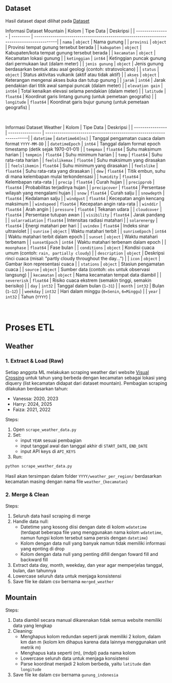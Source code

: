 ## Dataset

Hasil dataset dapat dilihat pada [Dataset](https://drive.google.com/drive/folders/1McI8nlHV-b66qySo-BVqkQ69yds2_u57?usp=sharing)

Informasi Dataset Mountain
| Kolom            | Tipe Data | Deskripsi                                                                                |
| ---------------- | --------- | -----------------------------------------------------------------------------------------|
| `nama`           | `object`  | Nama gunung                                                                              |
| `provinsi`       | `object`  | Provinsi tempat gunung tersebut berada                                                   |
| `kabupaten`      | `object`  | Kabupaten/kota tempat gunung tersebut berada                                             |
| `kecamatan`      | `object`  | Kecamatan lokasi gunung                                                                  |
| `ketinggian`     | `int64`   | Ketinggian puncak gunung dari permukaan laut (dalam meter)                               |
| `jenis gunung`   | `object`  | Jenis gunung berdasarkan bentuk atau asal geologi (contoh: stratovolcano)                |
| `status`         | `object`  | Status aktivitas vulkanik (aktif atau tidak aktif)                                       |
| `akses`          | `object`  | Keterangan mengenai akses buka dan tutup gunung                                          |
| `jarak`          | `int64`   | Jarak pendakian dari titik awal sampai puncak (dalam meter)                              |
| `elevation gain` | `int64`   | Total kenaikan elevasi selama pendakian (dalam meter)                                    |
| `latitude`       | `float64` | Koordinat garis lintang gunung (untuk pemetaan geografis)                                |
| `longitude`      | `float64` | Koordinat garis bujur gunung (untuk pemetaan geografis)                                  |

<br>

Informasi Dataset Weather
| Kolom            | Tipe Data        | Deskripsi                                                            |
| ---------------- | ---------------- | ---------------------------------------------------------------------|
| `datetime`       | `datetime64[ns]` | Tanggal pengamatan cuaca dalam format `YYYY-MM-DD`                   |
| `datetimeEpoch`  | `int64`          | Tanggal dalam format epoch timestamp (detik sejak 1970-01-01)        |
| `tempmax`        | `float64`        | Suhu maksimum harian                                                 |
| `tempmin`        | `float64`        | Suhu minimum harian                                                  |
| `temp`           | `float64`        | Suhu rata-rata harian                                                |
| `feelslikemax`   | `float64`        | Suhu maksimum yang dirasakan                                         |
| `feelslikemin`   | `float64`        | Suhu minimum yang dirasakan                                          |
| `feelslike`      | `float64`        | Suhu rata-rata yang dirasakan                                        |
| `dew`            | `float64`        | Titik embun, suhu di mana kelembapan mulai terkondensasi             |
| `humidity`       | `float64`        | Kelembapan rata-rata                                                 |
| `precip`         | `float64`        | Curah hujan                                                          |
| `precipprob`     | `float64`        | Probabilitas terjadinya hujan                                        |
| `precipcover`    | `float64`        | Persentase wilayah yang mengalami hujan                              |
| `snow`           | `float64`        | Curah salju                                                          |
| `snowdepth`      | `float64`        | Kedalaman salju                                                      |
| `windgust`       | `float64`        | Kecepatan angin kencang maksimum                                     |
| `windspeed`      | `float64`        | Kecepatan angin rata-rata                                            |
| `winddir`        | `float64`        | Arah angin                                                           |
| `pressure`       | `float64`        | Tekanan udara                                                        |
| `cloudcover`     | `float64`        | Persentase tutupan awan                                              |
| `visibility`     | `float64`        | Jarak pandang                                                        |
| `solarradiation` | `float64`        | Intensitas radiasi matahari                                          |
| `solarenergy`    | `float64`        | Energi matahari per hari                                             |
| `uvindex`        | `float64`        | Indeks sinar ultraviolet                                             |
| `sunrise`        | `object`         | Waktu matahari terbit                                                |
| `sunriseEpoch`   | `int64`          | Waktu matahari terbit dalam epoch                                    |
| `sunset`         | `object`         | Waktu matahari terbenam                                              |
| `sunsetEpoch`    | `int64`          | Waktu matahari terbenam dalam epoch                                  |
| `moonphase`      | `float64`        | Fase bulan                                                           |
| `conditions`     | `object`         | Kondisi cuaca umum (contoh: `rain, partially cloudy`)                |
| `description`    | `object`         | Deskripsi rinci cuaca (misal: "partly cloudy throughout the day...") |
| `icon`           | `object`         | Gambar ikon representasi cuaca                                       |
| `stations`       | `object`         | Stasiun pengamatan cuaca                                             |
| `source`         | `object`         | Sumber data (contoh: `obs` untuk observasi langsung)                 |
| `kecamatan`      | `object`         | Nama kecamatan tempat data diambil                                   |
| `severerisk`     | `float64`        | Risiko cuaca ekstrem (semakin tinggi, semakin berisiko)              |
| `day`            | `int32`          | Tanggal dalam bulan (`1–31`)                                         |
| `month`          | `int32`          | Bulan (`1–12`)                                                       |
| `weekday`        | `int32`          | Hari dalam minggu (`0=Senin`, `6=Minggu`)                            |
| `year`           | `int32`          | Tahun (`YYYY`)                                                       |

<br>


# Proses ETL
## Weather
### 1. Extract & Load (Raw)
Setiap anggota ML melakukan scraping weather dari website [Visual Crossing](https://www.visualcrossing.com/) untuk tahun yang berbeda dengan kecamatan sebagai lokasi yang diquery (list kecamatan didapat dari dataset mountain). Pembagian scraping dilakukan berdasarkan tahun:
- Vanessa: 2020, 2023
- Harry: 2024, 2025
- Faiza: 2021, 2022

Steps:
1. Open `scrape_weather_data.py`
2. Set:
   - input `YEAR` sesuai pembagian
   - input tanggal awal dan tanggal akhir di `START_DATE`, `END_DATE`
   - input API keys di `API_KEYS`
3. Run:
```bash
python scrape_weather_data.py
```

Hasil akan tersimpan dalam folder `YYYY/weather_per_region/` berdasarkan kecamatan masing dengan nama file `weather_{kecamatan}`

### 2. Merge & Clean
Steps:
1. Seluruh data hasil scraping di merge
2. Handle data null:
    - Datetime yang kosong diisi dengan date di kolom `wdatetime` (terdapat beberapa file yang menggunakan nama kolom `wdatetime`, namun fungsi kolom tersebut sama persis dengan `datetime`)
    - Kolom dengan data null yang banyak namun tidak memiliki informasi yang epnting di drop
    - Kolom dengan data null yang penting difill dengan foward fill and backward fill
3. Extract data day, month, weekday, dan year agar memperjelas tanggal, bulan, dan tahunnya
4. Lowercase seluruh data untuk menjaga konsistensi 
5. Save file ke dalam csv bernama `merged_weather`

## Mountain
Steps:
1. Data diambil secara manual dikarenakan tidak semua website memiliki data yang lengkap
2. Cleaning:
    - Menghapus kolom redundan seperti jarak memiliki 2 kolom, dalam km dan m (kolom km dihapus karena data lainnya menggunakan unit metrik m)
    - Menghapus kata seperti (m), (mdpl) pada nama kolom 
    - Lowercase seluruh data untuk menjaga konsistensi 
    - Parse koordinat menjadi 2 kolom berbeda, yaitu `latitude` dan `longitude`
3. Save file ke dalam csv bernama `gunung_indonesia`

